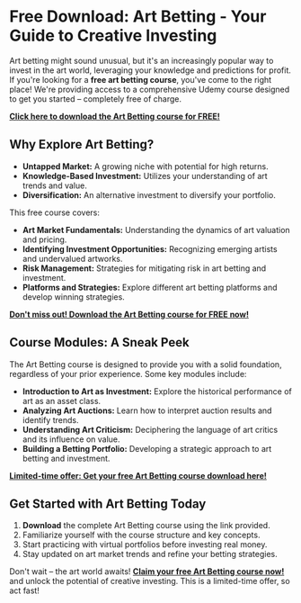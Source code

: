 # Free Download: Art Betting - Your Guide to Creative Investing

Art betting might sound unusual, but it's an increasingly popular way to invest in the art world, leveraging your knowledge and predictions for profit. If you're looking for a **free art betting course**, you've come to the right place! We're providing access to a comprehensive Udemy course designed to get you started – completely free of charge.

[**Click here to download the Art Betting course for FREE!**](https://udemywork.com/art-betting)

## Why Explore Art Betting?

*   **Untapped Market:** A growing niche with potential for high returns.
*   **Knowledge-Based Investment:** Utilizes your understanding of art trends and value.
*   **Diversification:** An alternative investment to diversify your portfolio.

This free course covers:

*   **Art Market Fundamentals:** Understanding the dynamics of art valuation and pricing.
*   **Identifying Investment Opportunities:** Recognizing emerging artists and undervalued artworks.
*   **Risk Management:** Strategies for mitigating risk in art betting and investment.
*   **Platforms and Strategies:** Explore different art betting platforms and develop winning strategies.

[**Don't miss out! Download the Art Betting course for FREE now!**](https://udemywork.com/art-betting)

## Course Modules: A Sneak Peek

The Art Betting course is designed to provide you with a solid foundation, regardless of your prior experience. Some key modules include:

*   **Introduction to Art as Investment:** Explore the historical performance of art as an asset class.
*   **Analyzing Art Auctions:** Learn how to interpret auction results and identify trends.
*   **Understanding Art Criticism:** Deciphering the language of art critics and its influence on value.
*   **Building a Betting Portfolio:** Developing a strategic approach to art betting and investment.

[**Limited-time offer: Get your free Art Betting course download here!**](https://udemywork.com/art-betting)

## Get Started with Art Betting Today

1.  **Download** the complete Art Betting course using the link provided.
2.  Familiarize yourself with the course structure and key concepts.
3.  Start practicing with virtual portfolios before investing real money.
4.  Stay updated on art market trends and refine your betting strategies.

Don't wait – the art world awaits! **[Claim your free Art Betting course now!](https://udemywork.com/art-betting)** and unlock the potential of creative investing. This is a limited-time offer, so act fast!
